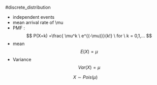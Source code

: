 #discrete_distribution 
- independent events
- mean arrival rate of \mu
- PMF : 
$$
P(X=k) =\frac{ \mu^k \ e^{(-\mu)}}{k!}
\ for \ k = 0,1,...
$$
- mean
$$
E(X) = \mu
$$
- Variance
$$
Var(X) = \mu
$$

$$
X \sim Pois(\mu)
$$
